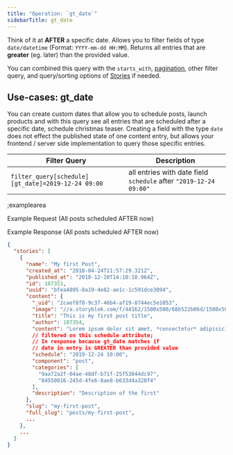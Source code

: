 ```yaml
---
title: "Operation: `gt_date`"
sidebarTitle: gt_date
---
```


Think of it at **AFTER** a specific date. Allows you to filter fields of type `date/datetime` (Format: `YYYY-mm-dd HH:MM`). Returns all entries that are **greater** (eg. later) than the provided value.

You can combined this query with the `starts_with`, [pagination](#topics/pagination), other filter query, and query/sorting options of [Stories](#core-resources/stories/retrieve-multiple-stories) if needed.
 
## Use-cases: gt_date

You can create custom dates that allow you to schedule posts, launch products and with this query see all entries that are scheduled after a specific date, schedule christmas teaser. Creating a field with the type `date` does not effect the published state of one content entry, but allows your frontend / server side implementation to query those specific entries.

| Filter Query | Description |
|--|--|
| `filter_query[schedule][gt_date]=2019-12-24 09:00` | all entries with date field `schedule` after `"2019-12-24 09:00"` |

;examplearea

Example Request (All posts scheduled AFTER now)

<RequestExample url="https://api.storyblok.com/v1/cdn/stories/?token=ask9soUkv02QqbZgmZdeDAtt&starts_with=posts/&filter_query[schedule][gt_date]=2019-12-24 09:00"></RequestExample>

Example Response (All posts scheduled AFTER now)

```json
{
  "stories": [
    {
      "name": "My first Post",
      "created_at": "2018-04-24T11:57:29.321Z",
      "published_at": "2018-12-10T14:10:18.964Z",
      "id": 107351,
      "uuid": "bfea4895-8a19-4e82-ae1c-1c591dce3094",
      "content": {
        "_uid": "2caef8f8-9c37-46b4-af19-8744ec5e1053",
        "image": "//a.storyblok.com/f/44162/1500x500/68b522b06d/1500x500.jpeg",
        "title": "This is my first post title",
        "author": 107354,
        "content": "Lorem ipsum dolor sit amet, *consectetur* adipisicing elit, sed do eiusmod\ntempor incididunt...",
        // filtered on this schedule attribute;
        // In response because gt_date matches if 
        // date in entry is GREATER than provided value
        "schedule": "2019-12-24 10:00",
        "component": "post",
        "categories": [
          "9aa72a2f-04ae-48df-b71f-25f53044dc97",
          "84550816-245d-4fe6-8ae8-b633d4a328f4"
        ],
        "description": "Description of the first"
      },
      "slug": "my-first-post",
      "full_slug": "posts/my-first-post",
      ...
    },
    ...
  ]
}
```

